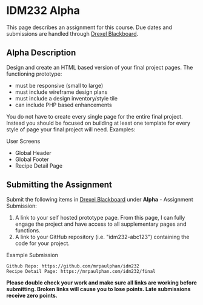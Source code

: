 # IDM232 Alpha

This page describes an assignment for this course. Due dates and submissions are handled through [Drexel Blackboard](https://learn.dcollege.net/).

## Alpha Description

Design and create an HTML based version of your final project pages. The functioning prototype:

- must be responsive (small to large)
- must include wireframe design plans
- must include a design inventory/style tile
- can include PHP based enhancements

You do not have to create every single page for the entire final project. Instead you should be focused on building at least one template for every style of page your final project will need. Examples:

User Screens

- Global Header
- Global Footer
- Recipe Detail Page

## Submitting the Assignment

Submit the following items in [Drexel Blackboard](https://learn.dcollege.net/) under **Alpha** - Assignment Submission:

1. A link to your self hosted prototype page. From this page, I can fully engage the project and have access to all supplementary pages and functions.
1. A link to your GitHub repository (i.e. "idm232-abc123") containing the code for your project.

Example Submission

```
Github Repo: https://github.com/mrpaulphan/idm232
Recipe Detail Page: https://mrpaulphan.com/idm232/final
```

**Please double check your work and make sure all links are working before submitting. Broken links will cause you to lose points. Late submissions receive zero points.**

